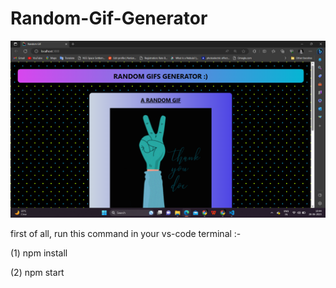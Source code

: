 # Random-Gif-Generator

![Alt text](image.png)

first of all, run this command in your vs-code terminal :-

(1) npm install

(2) npm start

